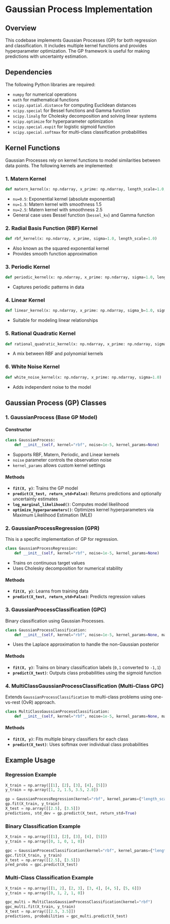 # Gaussian Process Implementation

## Overview
This codebase implements Gaussian Processes (GP) for both regression and classification. It includes multiple kernel functions and provides hyperparameter optimization. The GP framework is useful for making predictions with uncertainty estimation.

## Dependencies
The following Python libraries are required:
- `numpy` for numerical operations
- `math` for mathematical functions
- `scipy.spatial.distance` for computing Euclidean distances
- `scipy.special` for Bessel functions and Gamma function
- `scipy.linalg` for Cholesky decomposition and solving linear systems
- `scipy.optimize` for hyperparameter optimization
- `scipy.special.expit` for logistic sigmoid function
- `scipy.special.softmax` for multi-class classification probabilities

## Kernel Functions
Gaussian Processes rely on kernel functions to model similarities between data points. The following kernels are implemented:

### 1. Matern Kernel
```python
def matern_kernel(x: np.ndarray, x_prime: np.ndarray, length_scale=1.0, nu=1.5)
```
- `nu=0.5`: Exponential kernel (absolute exponential)
- `nu=1.5`: Matern kernel with smoothness 1.5
- `nu=2.5`: Matern kernel with smoothness 2.5
- General case uses Bessel function (`bessel_kv`) and Gamma function

### 2. Radial Basis Function (RBF) Kernel
```python
def rbf_kernel(x: np.ndarray, x_prime, sigma=1.0, length_scale=1.0)
```
- Also known as the squared exponential kernel
- Provides smooth function approximation

### 3. Periodic Kernel
```python
def periodic_kernel(x: np.ndarray, x_prime: np.ndarray, sigma=1.0, length_scale=1.0, period=1.0)
```
- Captures periodic patterns in data

### 4. Linear Kernel
```python
def linear_kernel(x: np.ndarray, x_prime: np.ndarray, sigma_b=1.0, sigma_v=1.0)
```
- Suitable for modeling linear relationships

### 5. Rational Quadratic Kernel
```python
def rational_quadratic_kernel(x: np.ndarray, x_prime: np.ndarray, sigma=1.0, length_scale=1.0, alpha=1.0)
```
- A mix between RBF and polynomial kernels

### 6. White Noise Kernel
```python
def white_noise_kernel(x: np.ndarray, x_prime: np.ndarray, sigma=1.0)
```
- Adds independent noise to the model

## Gaussian Process (GP) Classes

### 1. GaussianProcess (Base GP Model)
#### Constructor
```python
class GaussianProcess:
    def __init__(self, kernel="rbf", noise=1e-5, kernel_params=None)
```
- Supports RBF, Matern, Periodic, and Linear kernels
- `noise` parameter controls the observation noise
- `kernel_params` allows custom kernel settings

#### Methods
- **`fit(X, y)`**: Trains the GP model
- **`predict(X_test, return_std=False)`**: Returns predictions and optionally uncertainty estimates
- **`log_marginal_likelihood()`**: Computes model likelihood
- **`optimize_hyperparameters()`**: Optimizes kernel hyperparameters via Maximum Likelihood Estimation (MLE)

### 2. GaussianProcessRegression (GPR)
This is a specific implementation of GP for regression.
```python
class GaussianProcessRegression:
    def __init__(self, kernel="rbf", noise=1e-5, kernel_params=None)
```
- Trains on continuous target values
- Uses Cholesky decomposition for numerical stability

#### Methods
- **`fit(X, y)`**: Learns from training data
- **`predict(X_test, return_std=False)`**: Predicts regression values

### 3. GaussianProcessClassification (GPC)
Binary classification using Gaussian Processes.
```python
class GaussianProcessClassification:
    def __init__(self, kernel="rbf", noise=1e-5, kernel_params=None, max_iter=10)
```
- Uses the Laplace approximation to handle the non-Gaussian posterior

#### Methods
- **`fit(X, y)`**: Trains on binary classification labels (`0,1` converted to `-1,1`)
- **`predict(X_test)`**: Outputs class probabilities using the sigmoid function

### 4. MultiClassGaussianProcessClassification (Multi-Class GPC)
Extends `GaussianProcessClassification` to multi-class problems using one-vs-rest (OvR) approach.
```python
class MultiClassGaussianProcessClassification:
    def __init__(self, kernel="rbf", noise=1e-5, kernel_params=None, max_iter=10)
```

#### Methods
- **`fit(X, y)`**: Fits multiple binary classifiers for each class
- **`predict(X_test)`**: Uses softmax over individual class probabilities

## Example Usage

### Regression Example
```python
X_train = np.array([[1], [2], [3], [4], [5]])
y_train = np.array([1, 2, 1.5, 3.5, 2.8])

gp = GaussianProcessRegression(kernel="rbf", kernel_params={"length_scale": 1.0})
gp.fit(X_train, y_train)
X_test = np.array([[2.5], [3.5]])
predictions, std_dev = gp.predict(X_test, return_std=True)
```

### Binary Classification Example
```python
X_train = np.array([[1], [2], [3], [4], [5]])
y_train = np.array([0, 1, 0, 1, 0])

gpc = GaussianProcessClassification(kernel="rbf", kernel_params={"length_scale": 1.0})
gpc.fit(X_train, y_train)
X_test = np.array([[2.5], [3.5]])
pred_probs = gpc.predict(X_test)
```

### Multi-Class Classification Example
```python
X_train = np.array([[1, 2], [2, 3], [3, 4], [4, 5], [5, 6]])
y_train = np.array([0, 1, 2, 1, 0])

gpc_multi = MultiClassGaussianProcessClassification(kernel="rbf")
gpc_multi.fit(X_train, y_train)
X_test = np.array([[2.5, 3.5]])
predictions, probabilities = gpc_multi.predict(X_test)
```